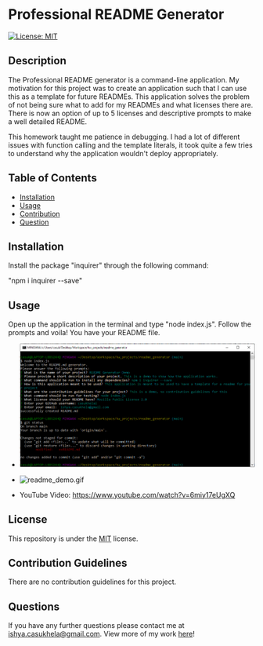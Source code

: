 # Professional README Generator

[![License: MIT](https://img.shields.io/badge/License-MIT-yellow.svg)](https://opensource.org/licenses/MIT)

## Description
The Professional README generator is a command-line application. My motivation for this project was to create an application such that I can use this as a template for future READMEs. This application solves the problem of not being sure what to add for my READMEs and what licenses there are. There is now an option of up to 5 licenses and descriptive prompts to make a well detailed README.

This homework taught me patience in debugging. I had a lot of different issues with function calling and the template literals, it took quite a few tries to understand why the application wouldn't deploy appropriately.

## Table of Contents
  * [Installation](#installation)
  * [Usage](#usage)
  * [Contribution](#contribution)
  * [Question](#questions)

## Installation
Install the package "inquirer" through the following command:

"npm i inquirer --save"

## Usage
Open up the application in the terminal and type "node index.js". Follow the prompts and voila! You have your README file.
- ![terminal.png](./images/terminal.png)
- ![readme_demo.gif](./images/readme_demo.gif)

- YouTube Video: https://www.youtube.com/watch?v=6miy17eUgXQ 
## License
This repository is under the [MIT](https://opensource.org/licenses/MIT) license.

## Contribution Guidelines
There are no contribution guidelines for this project.

## Questions
If you have any further questions please contact me at [ishya.casukhela@gmail.com](mailto:ishya.casukhela@gmail.com). View more of my work [here](https://github.com/casukhelai)!

